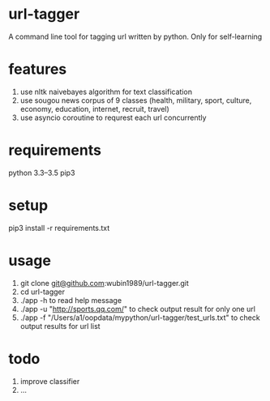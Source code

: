 # url-tagger
A command line tool for tagging url written by python.
Only for self-learning

# features
1. use nltk naivebayes algorithm for text classification
2. use sougou news corpus of 9 classes (health, military, sport, culture, economy, education, internet, recruit, travel)
3. use asyncio coroutine to requrest each url concurrently

# requirements
python 3.3–3.5
pip3

# setup
pip3 install -r requirements.txt

# usage
1. git clone git@github.com:wubin1989/url-tagger.git
2. cd url-tagger
3. ./app -h to read help message
4. ./app -u "http://sports.qq.com/" to check output result for only one url
5. ./app -f "/Users/a1/oopdata/mypython/url-tagger/test_urls.txt" to check output results for url list

# todo
1. improve classifier
2. ...
